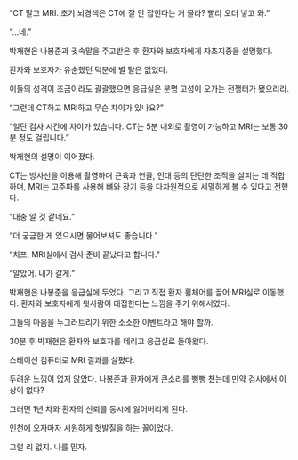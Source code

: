 “CT 말고 MRI. 초기 뇌경색은 CT에 잘 안 잡힌다는 거 몰라? 빨리 오더 넣고 와.”

“…네.”

박재현은 나봉준과 귓속말을 주고받은 후 환자와 보호자에게 자초지종을 설명했다.

환자와 보호자가 유순했던 덕분에 별 탈은 없었다.

이들의 성격이 조금이라도 괄괄했으면 응급실은 분명 고성이 오가는 전쟁터가 됐으리라.

“그런데 CT하고 MRI하고 무슨 차이가 있나요?”

“일단 검사 시간에 차이가 있습니다. CT는 5분 내외로 촬영이 가능하고 MRI는 보통 30분 정도 걸립니다.”

박재현의 설명이 이어졌다.

CT는 방사선을 이용해 촬영하며 근육과 연골, 인대 등의 단단한 조직을 살피는 데 적합하며, MRI는 고주파를 사용해 뼈와 장기 등을 다차원적으로 세밀하게 볼 수 있다고 전했다.

“대충 알 것 같네요.”

“더 궁금한 게 있으시면 물어보셔도 좋습니다.”

“치프, MRI실에서 검사 준비 끝났다고 합니다.”

“알았어. 내가 갈게.”

박재현은 나봉준을 응급실에 두었다. 그리고 직접 환자 휠체어를 끌어 MRI실로 이동했다. 환자와 보호자에게 윗사람이 대접한다는 느낌을 주기 위해서였다.

그들의 마음을 누그러트리기 위한 소소한 이벤트라고 해야 할까.

30분 후 박재현은 환자와 보호자를 데리고 응급실로 돌아왔다.

스테이션 컴퓨터로 MRI 결과를 살폈다.

두려운 느낌이 없지 않았다. 나봉준과 환자에게 큰소리를 뻥뻥 쳤는데 만약 검사에서 이상이 없다?

그러면 1년 차와 환자의 신뢰를 동시에 잃어버리게 된다.

인천에 오자마자 시원하게 헛발질을 하는 꼴이었다.

그럴 리 없지. 나를 믿자.